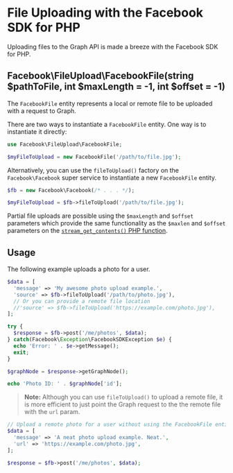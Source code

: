 # File Uploading with the Facebook SDK for PHP

Uploading files to the Graph API is made a breeze with the Facebook SDK for PHP.

## Facebook\FileUpload\FacebookFile(string $pathToFile, int $maxLength = -1, int $offset = -1)

The `FacebookFile` entity represents a local or remote file to be uploaded with a request to Graph.

There are two ways to instantiate a `FacebookFile` entity. One way is to instantiate it directly:

```php
use Facebook\FileUpload\FacebookFile;

$myFileToUpload = new FacebookFile('/path/to/file.jpg');
```

Alternatively, you can use the `fileToUpload()` factory on the `Facebook\Facebook` super service to instantiate a new `FacebookFile` entity.

```php
$fb = new Facebook\Facebook(/* . . . */);

$myFileToUpload = $fb->fileToUpload('/path/to/file.jpg');
```

Partial file uploads are possible using the `$maxLength` and `$offset` parameters which provide the same functionality as the `$maxlen` and `$offset` parameters on the [`stream_get_contents()` PHP function](http://php.net/stream_get_contents).

## Usage

The following example uploads a photo for a user.

```php
$data = [
  'message' => 'My awesome photo upload example.',
  'source' => $fb->fileToUpload('/path/to/photo.jpg'),
  // Or you can provide a remote file location
  //'source' => $fb->fileToUpload('https://example.com/photo.jpg'),
];

try {
  $response = $fb->post('/me/photos', $data);
} catch(Facebook\Exception\FacebookSDKException $e) {
  echo 'Error: ' . $e->getMessage();
  exit;
}

$graphNode = $response->getGraphNode();

echo 'Photo ID: ' . $graphNode['id'];
```

> **Note:** Although you can use `fileToUpload()` to upload a remote file, it is more efficient to just point the Graph request to the the remote file with the `url` param.

```php
// Upload a remote photo for a user without using the FacebookFile entity
$data = [
  'message' => 'A neat photo upload example. Neat.',
  'url' => 'https://example.com/photo.jpg',
];

$response = $fb->post('/me/photos', $data);
```
